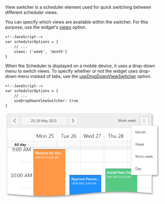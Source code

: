 View switcher is a scheduler element used for quick switching between different scheduler views.

<div class="documentation-gallery">
    <script type="text/template"> 
        {"options": {
            "width": 857,
            "height": 700
        },
        "images": [
            { "image": "Content/images/doc/16_2/UiWidgets/Scheduler_ViewSwitcher_Month.png", "text": "Month View" },
            { "image": "Content/images/doc/16_2/UiWidgets/Scheduler_ViewSwitcher_Week.png", "text": "Week View" },
            { "image": "Content/images/doc/16_2/UiWidgets/Scheduler_ViewSwitcher_WorkWeek.png", "text": "Work Week View" },
            { "image": "Content/images/doc/16_2/UiWidgets/Scheduler_ViewSwitcher_Day.png", "text": "Day View" }
        ]}
    </script>
</div>

You can specify which views are available within the switcher. For this purpose, use the widget's [views](/api-reference/10%20UI%20Widgets/dxScheduler/1%20Configuration/views '/Documentation/ApiReference/UI_Widgets/dxScheduler/Configuration/#views') option.

    <!--JavaScript-->
    var schedulerOptions = {
        // ...
        views: ['week', 'month']
    }

When the Scheduler is displayed on a mobile device, it uses a drop-down menu to switch views. To specify whether or not the widget uses drop-down menu instead of tabs, use the [useDropDownViewSwitcher](/api-reference/10%20UI%20Widgets/dxScheduler/1%20Configuration/useDropDownViewSwitcher.md '/Documentation/ApiReference/UI_Widgets/dxScheduler/Configuration/#useDropDownViewSwitcher') option.

    <!--JavaScript-->
    var schedulerOptions = {
        // ...
        useDropDownViewSwitcher: true
    }

![Drop-down View Switcher](/images/UiWidgets/Scheduler_DropDown_ViewSwitcher.png)